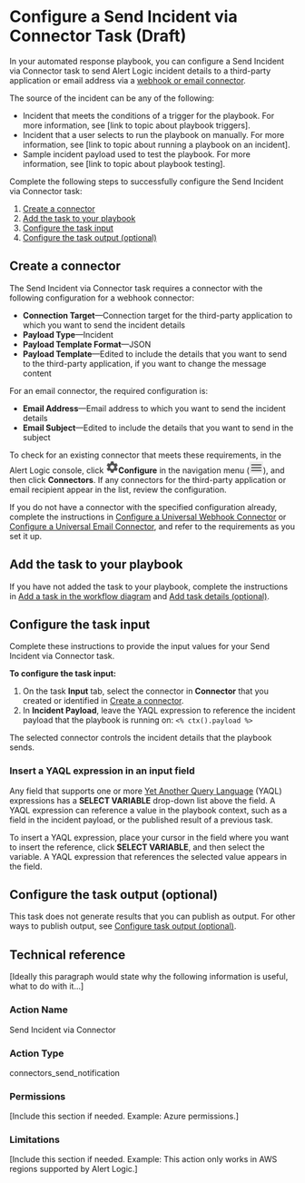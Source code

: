 # Configure a Send Incident via Connector Task (Draft)

In your automated response playbook, you can configure a Send Incident via Connector task to send Alert Logic incident details  to a third-party application or email address via a [webhook or email connector](../../../configure/connectors-beta/connectors.md).

The source of the incident  can be any of the following:

* Incident that meets the conditions of a trigger for the playbook. For more information, see [link to topic about playbook triggers].
* Incident that a user selects to run the playbook on manually. For more information, see [link to topic about running a playbook on an incident].
* Sample incident payload used to test the playbook. For more information, see [link to topic about playbook testing].

Complete the following steps to successfully configure the Send Incident via Connector task:

1. [Create a  connector](#Createaconnector)
2. [Add the task to your playbook](#Addthetasktoyourplaybook)
3. [Configure the task input](#Configurethetaskinput)
4. [Configure the task output (optional)](#Configurethetaskoutputoptional)

## Create a  connector

The Send Incident via Connector task requires a  connector  with the following configuration for a webhook connector:

* **Connection Target**—Connection target for the third-party application to which you want to send the incident details
* **Payload Type**—Incident
* **Payload Template Format**—JSON
* **Payload Template**—Edited to include the details that you want to send to the third-party application, if you want to change the message content

For an email connector, the required configuration is:

* **Email Address**—Email address to which you want to send the incident details
* **Email Subject**—Edited to include the details that you want to send in the subject

To check for an existing connector that meets these requirements,  in the Alert Logic console, click ![](../../../Resources/Images/dashboard/configure-icon.png)**Configure** in the navigation menu (![](../../../Resources/Images/dashboard/menu-icon.png)), and then click **Connectors**. If any connectors for the third-party application or email recipient appear in the list, review the configuration.

If you do not have a connector with the specified configuration already, complete the instructions in [Configure a Universal Webhook Connector](../../../configure/connectors-beta/webhooks.md) or [Configure a Universal Email Connector](../../../configure/connectors-beta/email.md), and refer to the requirements as you set it up.

## Add the task to your playbook

If you have not added the  task to your playbook, complete the instructions in [Add a task in the workflow diagram](../add-task.md#Addataskintheworkflowdiagram) and [Add task details (optional)](../add-task.md#Addtaskdetailsoptional).

## Configure the task input

Complete these instructions to provide the input values for your Send Incident via Connector task.

**To configure the task input:**

1. On the task **Input** tab, select the connector in **Connector** that you created or identified in [Create a  connector](#Createaconnector).
2. In **Incident Payload**, leave the YAQL expression to reference the incident payload that the playbook is running on: 
`<% ctx().payload %>`

The selected connector controls the incident details that the playbook sends.

### Insert a YAQL expression in an input field

Any field that supports one or more [Yet Another Query Language](https://yaql.readthedocs.io/en/latest/) (YAQL) expressions has a **SELECT VARIABLE** drop-down list above the field. A YAQL expression can  reference a value in the playbook context, such as a field in the incident payload, or the published result of a previous task.

To insert a YAQL expression, place your cursor in the field where you want to insert the reference, click **SELECT VARIABLE**, and then select the variable. A YAQL expression that references the selected value appears in the field.

## Configure the task output (optional)

This task does not generate results that you can publish as output. For other ways to publish output, see [Configure task output (optional)](../add-task.md#Configuretaskoutputoptional).

## Technical reference

[Ideally this paragraph would state why the following information is useful, what to do with it...]

### Action Name

Send Incident via Connector

### Action Type

connectors_send_notification

### Permissions

[Include this section if needed. Example:  Azure permissions.]

### Limitations

[Include this section if needed. Example: This action only works in AWS regions supported by Alert Logic.]
